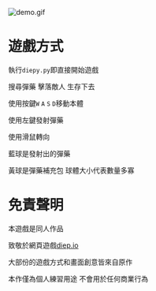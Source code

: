 ![demo.gif](https://github.com/sunrimii/diepy/blob/master/demo.gif?raw=true)

# 遊戲方式

執行`diepy.py`即直接開始遊戲

搜尋彈藥 擊落敵人 生存下去

使用按鍵`W` `A` `S` `D`移動本體

使用左鍵發射彈藥

使用滑鼠轉向

藍球是發射出的彈藥

黃球是彈藥補充包 球體大小代表數量多寡

# 免責聲明

本遊戲是同人作品

致敬於網頁遊戲[diep.io](https://diep.io/)

大部份的遊戲方式和畫面創意皆來自原作

本作僅為個人練習用途 不會用於任何商業行為
